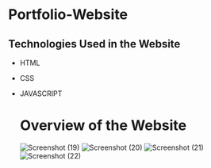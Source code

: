 # Portfolio-Website

## Technologies Used in the Website
- HTML
- CSS
- JAVASCRIPT


  # Overview of the Website


   ![Screenshot (19)](https://github.com/HoneySri153/portfolio/assets/138616879/5aea52a7-de2d-4dcb-87da-304537ca581a)
  ![Screenshot (20)](https://github.com/HoneySri153/portfolio/assets/138616879/958e5d26-312a-47de-80ad-b10bc3928ae1)
  ![Screenshot (21)](https://github.com/HoneySri153/portfolio/assets/138616879/83b7ecf8-65fa-41ec-a24a-909a54eaba5b)
  ![Screenshot (22)](https://github.com/HoneySri153/portfolio/assets/138616879/5afddd9a-e8b6-455f-8b42-21fc8f4db81c)




  
